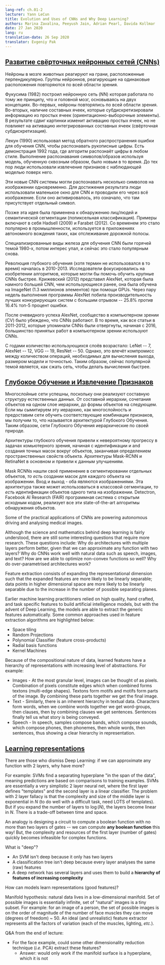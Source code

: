 ```yaml
---
lang-ref: ch.01-2
lecturer: Yann LeCun
title: Evolution and Uses of CNNs and Why Deep Learning?
authors: Marina Zavalina, Peeyush Jain, Adrian Pearl, Davida Kollmar
date: 27 Jan 2020
lang: ru
translation-date: 26 Sep 2020
translator: Evgeniy Pak
---
```



<!-- ## [Evolution of CNNs](https://www.youtube.com/watch?v=0bMe_vCZo30&t=2965s) -->

## [Развитие свёрточных нейронных сетей (CNNs)](https://www.youtube.com/watch?v=0bMe_vCZo30&t=2965s)

<!-- In animal brains, neurons react to edges that are at particular orientations. Groups of neurons that react to the same orientations are replicated over all of the visual field.

Fukushima (1982) built a neural net (NN) that worked the same way as the brain, based on two concepts. First, neurons are replicated across the visual field. Second, there are complex cells that pool the information from simple cells (orientation-selective units). As a result, the shift of the picture will change the activation of simple cells, but will not influence the integrated activation of the complex cell (convolutional pooling).

LeCun (1990) used backprop to train a CNN to recognize handwritten digits. There is a demo from 1992 where the algorithm recognizes the digits of any style. Doing character/pattern recognition using a model that is trained end-to-end was new at that time. Previously, people had used feature extractors with a supervised model on top.

These new CNN systems could recognize multiple characters in the image at the same time. To do it, people used a small input window for a CNN and swiped it over the whole image. If it activated, it meant there was a particular character present.

Later, this idea was applied to faces/people detection and semantic segmentation (pixel-wise classification). Examples include Hadsell (2009) and Farabet (2012). This eventually became popular in industry, used in autonomous driving applications such as lane tracking.

Special types of hardware to train CNN were a hot topic in the 1980s, then the interest dropped, and now it has become popular again.

The deep learning (though the term was not used at that time) revolution started in 2010-2013. Researchers focused on inventing algorithms that could help train large CNNs faster. Krizhevsky (2012) came up with AlexNet, which was a much larger CNN than those used before, and trained it on ImageNet (1.3 million samples) using GPUs. After running for a couple of weeks AlexNet beat the performance of the best competing systems by a large margin -- a 25.8% *vs.* 16.4% top-5 error rate.

After seeing AlexNet's success, the computer vision (CV) community was convinced that CNNs work. While all papers from 2011-2012 that mentioned CNNs had been rejected, since 2016 most accepted CV papers use CNNs.

Over the years, the number of layers used has been increasing: LeNet -- 7, AlexNet -- 12, VGG -- 19, ResNet -- 50. However, there is a trade-off between the number of operations needed to compute the output, the size of the model, and its accuracy. Thus, a popular topic now is how to compress the networks to make the computations faster. -->

Нейроны в мозге животных реагируют на грани, расположенные перпендикулярно. Группы нейроннов, реагирующие на одинаковые расположения повторяются по всей области зрения.

Фукусима (1982) построил нейронную сеть (NN) которая работала по тому же принципу, что и головной мозг, основываясь на двух концепциях. Во-первых, нейроны повторялись по всей области зрения. Во-вторых, наличие составных ячеек, которые субдискретизировали информацию из простых ячеек (ориентационно-выборочные элементы). В результате сдвиг картинки изменит активацию простых ячеек, но не повлияет на активацию интегрированных составных ячеек (свёрточная субдискретизация).

Лекун (1990) использовал метод обратного распространения ошибки для обучения CNN, чтобы распознавать рукописные цифры. Есть демонстрация 1992 года, где алгоритм распознаёт цифры в любом стиле. Выполнение распознавания символов/образов используя модель, обученную сквозным образом, было новым в то время. До тех пор люди использовали извлечение признаков с наблюдающей моделью поверх него.

Эти новые CNN системы могли распознавать несколько символов на изображении одновременно. Для достижения результата люди использовали маленькое окно для CNN и проводили его через всё изображение. Если оно активировалось, это означало, что там присутствует отдельный символ.

Позже эта идея была применена к обнаружению лиц/людей и семантической сегментации (попиксельная классификация). Примеры включают в себя Hadsell (2009) и Farabet (2012). Со временем это стало популярно в промышленности, используется в приложениях автономного вождения таких, как отслеживание дорожной полосы.

Специализированные виды железа для обучения CNN были горячей темой 1980-х, потом интерес упал, и сейчас это стало популярным снова.

Революция глубокого обучения (хотя термин не использовался в то время) началась в 2010-2013. Исследователи фокусировались на изобретении алгоритмов, которые могли бы помочь обучить крупные CNNs быстрее. Крижевский (2012) представил AlexNet, которая была намного большей CNN, чем использующиеся ранее, она была обучена на ImageNet (1.3 миллионов элементов) при помощи GPUs. Через пару недель выполнения программы AlexNet побила производительность лучших конкурирующих систем с большим отрывом -- 25.8% *против* 16.4% топ-5 процент ошибки.

После очевидного успеха AlexNet, сообщество в компьютерном зрении (CV) было убеждено, что CNNs работают. В то время, как все статьи в 2011-2012, которые упоминали CNNs были отвергнуты, начиная с 2016, большинство принятых работ в компьютерном зрении используют CNNs.

С годами количество использующихся слоёв возрастало: LeNet -- 7, AlexNet -- 12, VGG -- 19, ResNet -- 50. Однако, это влечёт компромисс между количеством операций, необходимых для вычисления выхода, размером модели и точностью. Таким образом, сейчас популярной темой является, как сжать сеть, чтобы делать вычисления быстрее.


<!-- ## [Deep Learning and Feature Extraction](https://www.youtube.com/watch?v=0bMe_vCZo30&t=3955s) -->

## [Глубокое Обучение и Извлечение Признаков](https://www.youtube.com/watch?v=0bMe_vCZo30&t=3955s)

<!-- Multilayer networks are successful because they exploit the compositional structure of natural data. In compositional hierarchy, combinations of objects at one layer in the hierarchy form the objects at the next layer. If we mimic this hierarchy as multiple layers and let the network learn the appropriate combination of features, we get what is called Deep Learning architecture. Thus, Deep Learning networks are hierarchical in nature.

Deep learning architectures have led to an incredible progress in computer vision tasks ranging from identifying and generating accurate masks around the objects to identifying spatial properties of an object. Mask-RCNN and RetinaNet architectures mainly led to this improvement.

Mask RCNNs have found their use in segmenting individual objects, *i.e.* creating masks for each object in an image. The input and output are both images. The architecture can also be used to do instance segmentation, *i.e.* identifying different objects of the same type in an image. Detectron, a Facebook AI Research (FAIR) software system, implements all these state-of-the-art object detection algorithms and is open source.

Some of the practical applications of CNNs are powering autonomous driving and analysing medical images.

Although the science and mathematics behind deep learning is fairly understood, there are still some interesting questions that require more research. These questions include: Why do architectures with multiple layers perform better, given that we can approximate any function with two layers? Why do CNNs work well with natural data such as speech, images, and text? How are we able to optimize non-convex functions so well? Why do over-parametrised architectures work?

Feature extraction consists of expanding the representational dimension such that the expanded features are more likely to be linearly separable; data points in higher dimensional space are more likely to be linearly separable due to the increase in the number of possible separating planes.

Earlier machine learning practitioners relied on high quality, hand crafted, and task specific features to build artificial intelligence models, but with the advent of Deep Learning, the models are able to extract the generic features automatically. Some common approaches used in feature extraction algorithms are highlighted below:

- Space tiling
- Random Projections
- Polynomial Classifier (feature cross-products)
- Radial basis functions
- Kernel Machines

Because of the compositional nature of data, learned features have a hierarchy of representations with increasing level of abstractions. For example:

-  Images - At the most granular level, images can be thought of as pixels. Combination of pixels constitute edges which when combined forms textons (multi-edge shapes). Textons form motifs and motifs form parts of the image. By combining these parts together we get the final image.
-  Text - Similarly, there is an inherent hierarchy in textual data. Characters form words, when we combine words together we get word-groups, then clauses, then by combining clauses we get sentences. Sentences finally tell us what story is being conveyed.
-  Speech - In speech, samples compose bands, which compose sounds, which compose phones, then phonemes, then whole words, then sentences, thus showing a clear hierarchy in representation. -->

Многослойные сети успешны, поскольку они реализуют составную структуру естественных данных. От составной иерархии, сочетания объектов на одном слое иерархии, до формы объектов на следующем. Если мы сымитируем эту иерархию, как многослойность и предоставим сети обучить соответствующие комбинации признаков, мы получим то, что называется архитектурой Глубокого Обучения. Таким образом, сети Глубокого Обучения иерархические по своей природе.

Архитектуры глубокого обучения привели к невероятному прогрессу в задачах комьютерного зрения, начиная с идентификации и  and создания точных масок вокруг объектов, заканчивая определением пространственных свойств объекта. Архитектуры Mask-RCNN и RetinaNet в основном и привели к данным улучшениям.

Mask RCNNs нашли своё применение в сегментировании отдельных объектов, *то есть* создании масок для каждого объекта на изображении. Вход и выход - оба являются изображениями. Эта архитектура также может использоваться в классовой сегментации, *то есть* идентификации объектов одного типа на изображении. Detectron, Facebook AI Research (FAIR) программная система с открытым исходным кодом, реализует все эти state-of-the-art алгоритмы обнаружения объектов.

Some of the practical applications of CNNs are powering autonomous driving and analysing medical images.

Although the science and mathematics behind deep learning is fairly understood, there are still some interesting questions that require more research. These questions include: Why do architectures with multiple layers perform better, given that we can approximate any function with two layers? Why do CNNs work well with natural data such as speech, images, and text? How are we able to optimize non-convex functions so well? Why do over-parametrised architectures work?

Feature extraction consists of expanding the representational dimension such that the expanded features are more likely to be linearly separable; data points in higher dimensional space are more likely to be linearly separable due to the increase in the number of possible separating planes.

Earlier machine learning practitioners relied on high quality, hand crafted, and task specific features to build artificial intelligence models, but with the advent of Deep Learning, the models are able to extract the generic features automatically. Some common approaches used in feature extraction algorithms are highlighted below:

- Space tiling
- Random Projections
- Polynomial Classifier (feature cross-products)
- Radial basis functions
- Kernel Machines

Because of the compositional nature of data, learned features have a hierarchy of representations with increasing level of abstractions. For example:

-  Images - At the most granular level, images can be thought of as pixels. Combination of pixels constitute edges which when combined forms textons (multi-edge shapes). Textons form motifs and motifs form parts of the image. By combining these parts together we get the final image.
-  Text - Similarly, there is an inherent hierarchy in textual data. Characters form words, when we combine words together we get word-groups, then clauses, then by combining clauses we get sentences. Sentences finally tell us what story is being conveyed.
-  Speech - In speech, samples compose bands, which compose sounds, which compose phones, then phonemes, then whole words, then sentences, thus showing a clear hierarchy in representation.



## [Learning representations](https://www.youtube.com/watch?v=0bMe_vCZo30&t=4767s)

There are those who dismiss Deep Learning: if we can approximate any function with 2 layers, why have more?

For example: SVMs find a separating hyperplane "in the span of the data", meaning predictions are based on comparisons to training examples. SVMs are essentially a very simplistic 2 layer neural net, where the first layer defines "templates" and the second layer is a linear classifier. The problem with 2 layer fallacy is that the complexity and size of the middle layer is exponential in $N$ (to do well with a difficult task, need LOTS of templates). But if you expand the number of layers to $\log(N)$, the layers become linear in $N$. There is a trade-off between time and space.

An analogy is designing a circuit to compute a boolean function with no more than two layers of gates -- we can compute **any boolean function** this way! But, the complexity and resources of the first layer (number of gates) quickly becomes infeasible for complex functions.

What is "deep"?

- An SVM isn't deep because it only has two layers
- A classification tree isn't deep because every layer analyses the same (raw) features
- A deep network has several layers and uses them to build a **hierarchy of features of increasing complexity**

How can models learn representations (good features)?

Manifold hypothesis: natural data lives in a low-dimensional manifold. Set of possible images is essentially infinite, set of "natural" images is a tiny subset. For example: for an image of a person, the set of possible images is on the order of magnitude of the number of face muscles they can move (degrees of freedom) ~ 50. An ideal (and unrealistic) feature extractor represents all the factors of variation (each of the muscles, lighting, *etc.*).

Q&A from the end of lecture:

- For the face example, could some other dimensionality reduction technique (*i.e.* PCA) extract these features?
  - Answer: would only work if the manifold surface is a hyperplane, which it is not

